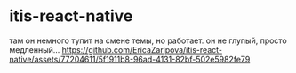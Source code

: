 # itis-react-native

там он немного тупит на смене темы, но работает. он не глупый, просто медленный...
https://github.com/EricaZaripova/itis-react-native/assets/77204611/5f1911b8-96ad-4131-82bf-502e5982fe79

